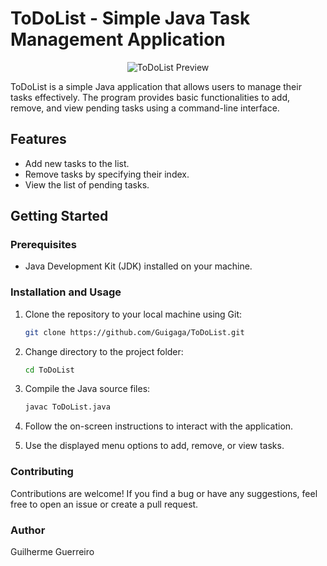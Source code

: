 # ToDoList - Simple Java Task Management Application

<p align="center">
  <img src="[caminho_da_imagem.png](https://github.com/Guigaga/Basic-ToDoList-Application-in-Java/assets/109106000/270cb357-fcda-45ee-8b08-4e0a50e7606d)" alt="ToDoList Preview">
</p>

ToDoList is a simple Java application that allows users to manage their tasks effectively. The program provides basic functionalities to add, remove, and view pending tasks using a command-line interface.

## Features

- Add new tasks to the list.
- Remove tasks by specifying their index.
- View the list of pending tasks.

## Getting Started

### Prerequisites

- Java Development Kit (JDK) installed on your machine.

### Installation and Usage

1. Clone the repository to your local machine using Git:

   ```bash
   git clone https://github.com/Guigaga/ToDoList.git
   ```
2. Change directory to the project folder:
   ```bash
   cd ToDoList
   ```
3. Compile the Java source files:
   ```bash
   javac ToDoList.java
   ```
4. Follow the on-screen instructions to interact with the application.

5. Use the displayed menu options to add, remove, or view tasks.


### Contributing

Contributions are welcome! If you find a bug or have any suggestions, feel free to open an issue or create a pull request.

### Author
Guilherme Guerreiro
